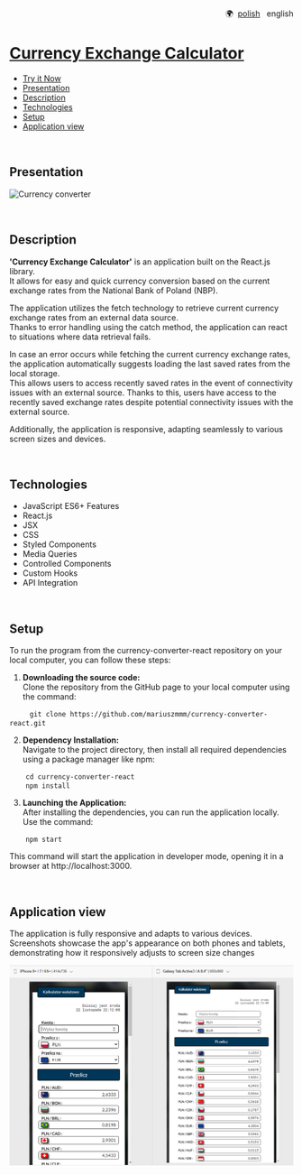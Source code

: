<p align="right">
  🌍&nbsp; <a href="README-pl.md">polish</a>  &nbsp; english
</p>

# [Currency Exchange Calculator](https://mariuszmmm.github.io/currency-converter-react/)
* [Try it Now](https://mariuszmmm.github.io/currency-converter-react/)
* [Presentation](#presentation)
* [Description ](#description)
* [Technologies](#technologies)
* [Setup](#setup )
* [Application view](#application-view)
<br>

## Presentation
![Currency converter](public/images/presentation.gif)

<br>

## Description
<b>'Currency Exchange Calculator'</b> is an application built on the React.js library.<br>
It allows for easy and quick currency conversion based on the current exchange rates from the National Bank of Poland (NBP).

The application utilizes the fetch technology to retrieve current currency exchange rates from an external data source.<br>
Thanks to error handling using the catch method, the application can react to situations where data retrieval fails.

In case an error occurs while fetching the current currency exchange rates, the application automatically suggests loading the last saved rates from the local storage.<br>
This allows users to access recently saved rates in the event of connectivity issues with an external source.
Thanks to this, users have access to the recently saved exchange rates despite potential connectivity issues with the external source.

Additionally, the application is responsive, adapting seamlessly to various screen sizes and devices.

<br>

## Technologies
<ul>
<li>JavaScript ES6+ Features</li>
<li>React.js</li>
<li>JSX</li>
<li>CSS</li>
<li>Styled Components</li>
<li>Media Queries</li>
<li>Controlled Components</li>
<li>Custom Hooks</li>
<li>API Integration</li>
</ul>

<br>

## Setup
To run the program from the currency-converter-react repository on your local computer, you can follow these steps:
1. <b>Downloading the source code:</b><br>
Clone the repository from the GitHub page to your local computer using the command:
```commandline
     git clone https://github.com/mariuszmmm/currency-converter-react.git
```
2. <b>Dependency Installation:</b><br>
Navigate to the project directory, then install all required dependencies using a package manager like npm:
```commandline
    cd currency-converter-react
    npm install
```
3. <b>Launching the Application:</b><br>
After installing the dependencies, you can run the application locally. Use the command:
```commandline
    npm start
```
  This command will start the application in developer mode, opening it in a browser at http://localhost:3000.

<br>

## Application view
The application is fully responsive and adapts to various devices.<br>
Screenshots showcase the app's appearance on both phones and tablets, demonstrating how it responsively adjusts to screen size changes

![Currency converter](public/images/size.png)

